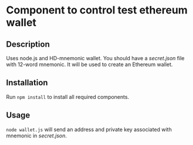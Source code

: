 # Component to control test ethereum wallet
## Description
Uses node.js and HD-mnemonic wallet.
You should have a *secret.json* file with 12-word mnemonic.
It will be used to create an Ethereum wallet.

## Installation
Run `npm install` to install all required components.

## Usage
`node wallet.js` will send an address and private key associated with mnemonic in *secret.json*.
